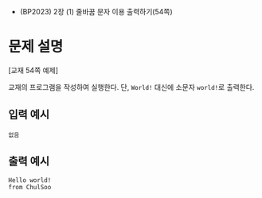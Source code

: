 - (BP2023) 2장 (1) 줄바꿈 문자 이용 출력하기(54쪽)
# 문제 설명
[교재 54쪽 예제]

교재의 프로그램을 작성하여 실행한다.
단, `World!` 대신에 소문자 `world!`로 출력한다.

## 입력 예시
```
없음
```

## 출력 예시
```
Hello world!
from ChulSoo
```
